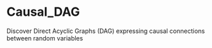 # Causal_DAG
Discover Direct Acyclic Graphs (DAG) expressing causal connections between random variables
